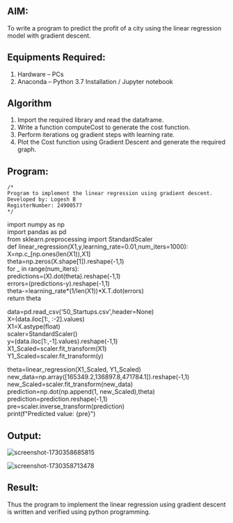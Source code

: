 

## AIM:
To write a program to predict the profit of a city using the linear regression model with gradient descent.

## Equipments Required:
1. Hardware – PCs
2. Anaconda – Python 3.7 Installation / Jupyter notebook

## Algorithm
1. Import the required library and read the dataframe.
2. Write a function computeCost to generate the cost function.
3. Perform iterations og gradient steps with learning rate.
4. Plot the Cost function using Gradient Descent and generate the required graph. 

## Program:
```
/*
Program to implement the linear regression using gradient descent.
Developed by: Logesh B
RegisterNumber: 24900577 
*/
```



import numpy as np  
import pandas as pd    
from sklearn.preprocessing import StandardScaler  
def linear_regression(X1,y,learning_rate=0.01,num_iters=1000):  
  X=np.c_[np.ones(len(X1)),X1]     
  theta=np.zeros(X.shape[1]).reshape(-1,1)   
  for _ in range(num_iters):  
    predictions=(X).dot(theta).reshape(-1,1)  
    errors=(predictions-y).reshape(-1,1)  
    theta-=learning_rate*(1/len(X1))*X.T.dot(errors)  
  return theta  

data=pd.read_csv('50_Startups.csv',header=None)  
X=(data.iloc[1:, :-2].values)   
X1=X.astype(float)   
scaler=StandardScaler()   
y=(data.iloc[1:,-1].values).reshape(-1,1)   
X1_Scaled=scaler.fit_transform(X1)   
Y1_Scaled=scaler.fit_transform(y)   

theta=linear_regression(X1_Scaled, Y1_Scaled)   
new_data=np.array([165349.2,136897.8,471784.1]).reshape(-1,1)   
new_Scaled=scaler.fit_transform(new_data)   
prediction=np.dot(np.append(1, new_Scaled),theta)   
prediction=prediction.reshape(-1,1)   
pre=scaler.inverse_transform(prediction)   
print(f"Predicted value: {pre}")   
## Output:
![screenshot-1730358685815](https://github.com/user-attachments/assets/e8bb6c78-57be-42a4-9027-943a03696508)

![screenshot-1730358713478](https://github.com/user-attachments/assets/cc2cfb36-e012-43c4-a852-9b7dfeb368e9)




## Result:
Thus the program to implement the linear regression using gradient descent is written and verified using python programming.
